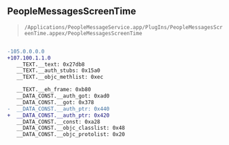 ## PeopleMessagesScreenTime

> `/Applications/PeopleMessageService.app/PlugIns/PeopleMessagesScreenTime.appex/PeopleMessagesScreenTime`

```diff

-105.0.0.0.0
+107.100.1.1.0
   __TEXT.__text: 0x27db8
   __TEXT.__auth_stubs: 0x15a0
   __TEXT.__objc_methlist: 0xec

   __TEXT.__eh_frame: 0xb80
   __DATA_CONST.__auth_got: 0xad0
   __DATA_CONST.__got: 0x378
-  __DATA_CONST.__auth_ptr: 0x440
+  __DATA_CONST.__auth_ptr: 0x420
   __DATA_CONST.__const: 0xa28
   __DATA_CONST.__objc_classlist: 0x48
   __DATA_CONST.__objc_protolist: 0x20

```
